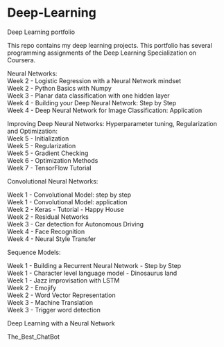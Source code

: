 # Deep-Learning

Deep Learning portfolio

This repo contains my deep learning projects. This portfolio has several programming assignments of the Deep Learning Specialization on Coursera.

Neural Networks:\
Week 2 - Logistic Regression with a Neural Network mindset \
Week 2 - Python Basics with Numpy\
Week 3 - Planar data classification with one hidden layer\
Week 4 - Building your Deep Neural Network: Step by Step\
Week 4 - Deep Neural Network for Image Classification: Application

Improving Deep Neural Networks: Hyperparameter tuning, Regularization and Optimization:\
Week 5 - Initialization\
Week 5 - Regularization\
Week 5 - Gradient Checking\
Week 6 - Optimization Methods\
Week 7 - TensorFlow Tutorial

Convolutional Neural Networks:

Week 1 - Convolutional Model: step by step\
Week 1 - Convolutional Model: application\
Week 2 - Keras - Tutorial - Happy House\
Week 2 - Residual Networks\
Week 3 - Car detection for Autonomous Driving\
Week 4 - Face Recognition\
Week 4 - Neural Style Transfer

Sequence Models:

Week 1 - Building a Recurrent Neural Network - Step by Step\
Week 1 - Character level language model - Dinosaurus land\
Week 1 - Jazz improvisation with LSTM\
Week 2 - Emojify\
Week 2 - Word Vector Representation\
Week 3 - Machine Translation\
Week 3 - Trigger word detection

Deep Learning with a Neural Network

The_Best_ChatBot
